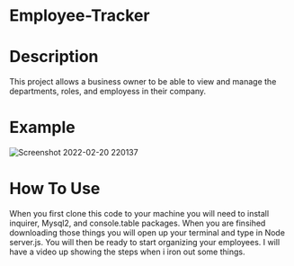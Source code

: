 # Employee-Tracker

# Description
This project allows a business owner to be able to view and manage the departments, roles, and employess in their company.

# Example
![Screenshot 2022-02-20 220137](https://user-images.githubusercontent.com/92404288/154887431-3c325a2e-1e66-4918-ae11-631dab5f458f.png)

# How To Use 
When you first clone this code to your machine you will need to install inquirer, Mysql2, and console.table packages. When you are finsihed downloading those things you will open up your terminal and type in Node server.js. You will then be ready to start organizing your employees. I will have a video up showing the steps when i iron out some things.